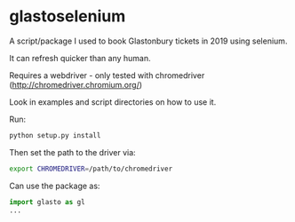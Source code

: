 # glastoselenium

A script/package I used to book Glastonbury tickets in 2019 using selenium.

It can refresh quicker than any human.

Requires a webdriver - only tested with chromedriver (http://chromedriver.chromium.org/)

Look in examples and script directories on how to use it.


Run:
```bash
python setup.py install
```

Then set the path to the driver via:
```bash
export CHROMEDRIVER=/path/to/chromedriver
```

Can use the package as:
```python
import glasto as gl
...
```

